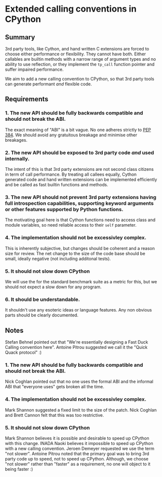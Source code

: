 # Extended calling conventions in CPython

## Summary

3rd party tools, like Cython, and hand written C extensions are forced to
choose either performance or flexibility. They cannot have both.
Either callables are builtin methods with a narrow range of argument types and no ability to
use reflection, or they implement the `tp_call` function pointer and suffer impaired performance.

We aim to add a new calling convention to CPython, so that 3rd party tools can generate performant *and* flexible code.


## Requirements

### 1. The new API should be fully backwards compatible and should not break the ABI.

The exact meaning of "ABI" is a bit vague. No one adheres strictly to [PEP 384](https://www.python.org/dev/peps/pep-0384/). We should avoid any gratuitous breakage and minimise other breakages.

### 2. The new API should be exposed to 3rd party code *and* used internally. 

The intent of this is that 3rd party extensions are not second class citizens in term of call performance. By treating all callees equally, Cython generated code and hand written extensions can be implemented efficiently and be called as fast builtin functions and methods.

### 3. The new API should not prevent 3rd party extensions having full introspection capabilities, supporting keyword arguments or other features supported by Python functions.

The motivating goal here is that Cython functions need to access class and module variables, so need reliable access to their `self` parameter.

### 4. The implementation should not be excessivley complex.

This is inherently subjective, but changes should be coherent and a reason size for review. The net change to the size of the code base should be small, ideally negative (not including additonal tests).

### 5. It should not slow down CPython

We will use the  for the standard benchmark suite as a metric for this, but we should not expect a slow down for any program.

### 6. It should be understandable.

It shouldn't use any esoteric ideas or language features. Any non obvious parts should be clearly documented.



## Notes

Stefan Behnel pointed out that  "We're essentially designing a Fast Duck Calling convention here".
Antoine Pitrou suggested we call it the "Quick Quack protocol" :)


### 1.  The new API should be fully backwards compatible and should not break the ABI.

Nick Coghlan pointed out that no one uses the formal ABI and the informal ABI that "everyone uses" gets broken all the time. 


### 4. The implementation should not be excessivley complex.

Mark Shannon suggested a fixed limit to the size of the patch. Nick Coghlan and Brett Cannon felt that this was too restrictive.


### 5. It should not slow down CPython

Mark Shannon believes it is possible and desirable to speed up CPython with this change. INADA Naoki believes it impossible to speed up CPython with a new calling convention.
Jeroen Demeyer requested we use the term "not slower".
Antoine Pitrou noted that the primary goal was to bring 3rd party code up to speed, not to speed up CPython.
Although, we choose "not slower" rather than "faster" as a requirement, no one will object to it being faster :)




